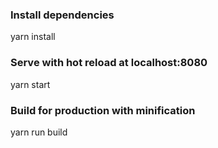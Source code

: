 ### Install dependencies
yarn install

### Serve with hot reload at localhost:8080
yarn start

### Build for production with minification
yarn run build
